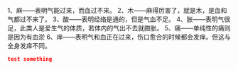 1、麻——表明气能过来，而血过不来。
2、木——麻得厉害了，就是木，是血和气都过不来了。
3、酸——表明经络是通的，但是气血不足。
4、胀——表明气很足，此类人是爱生气的体质，若体内的气出不去就臌胀。
5、痛——单纯性的痛则是因为有血淤
6、痒——表明气和血正在过来，伤口愈合的时候都会发痒。但这与全身发痒不同。




```JSON
test something
```














